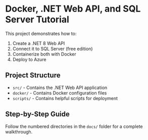 # Docker, .NET Web API, and SQL Server Tutorial

This project demonstrates how to:
1. Create a .NET 8 Web API
2. Connect it to SQL Server (free edition)
3. Containerize both with Docker
4. Deploy to Azure

## Project Structure
- `src/` - Contains the .NET Web API application
- `docker/` - Contains Docker configuration files
- `scripts/` - Contains helpful scripts for deployment

## Step-by-Step Guide
Follow the numbered directories in the `docs/` folder for a complete walkthrough.